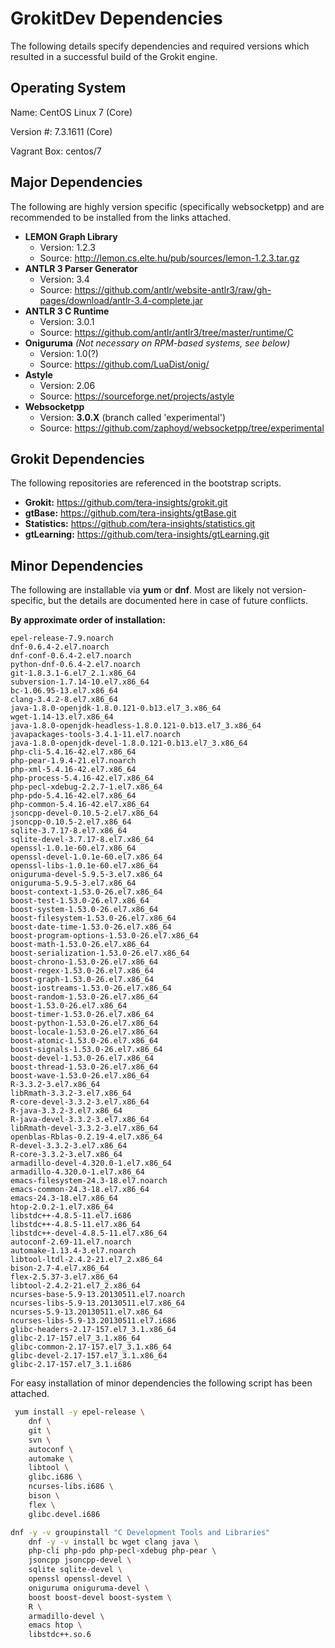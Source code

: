 # GrokitDev Dependencies

The following details specify dependencies and required versions which resulted in a successful build of the Grokit engine.

## Operating System

Name: CentOS Linux 7 (Core)

Version #: 7.3.1611 (Core)

Vagrant Box: centos/7

## Major Dependencies

The following are highly version specific (specifically websocketpp) and are recommended to be installed from the links attached.

* **LEMON Graph Library**
  * Version: 1.2.3
  * Source: http://lemon.cs.elte.hu/pub/sources/lemon-1.2.3.tar.gz
* **ANTLR 3 Parser Generator**
  * Version: 3.4
  * Source: https://github.com/antlr/website-antlr3/raw/gh-pages/download/antlr-3.4-complete.jar
* **ANTLR 3 C Runtime**
  * Version: 3.0.1
  * Source: https://github.com/antlr/antlr3/tree/master/runtime/C
* **Oniguruma** *(Not necessary on RPM-based systems, see below)*
  * Version: 1.0(?)
  * Source: https://github.com/LuaDist/onig/
* **Astyle**
  * Version: 2.06
  * Source: https://sourceforge.net/projects/astyle
* **Websocketpp**
  * Version: **3.0.X** (branch called 'experimental')
  * Source: https://github.com/zaphoyd/websocketpp/tree/experimental

## Grokit Dependencies

The following repositories are referenced in the bootstrap scripts.

* **Grokit:** https://github.com/tera-insights/grokit.git
* **gtBase:** https://github.com/tera-insights/gtBase.git
* **Statistics:** https://github.com/tera-insights/statistics.git
* **gtLearning:** https://github.com/tera-insights/gtLearning.git

## Minor Dependencies

The following are installable via **yum** or **dnf**. Most are likely not version-specific, but the details are documented here in case of future conflicts.

**By approximate order of installation:**

```
epel-release-7.9.noarch
dnf-0.6.4-2.el7.noarch
dnf-conf-0.6.4-2.el7.noarch
python-dnf-0.6.4-2.el7.noarch
git-1.8.3.1-6.el7_2.1.x86_64
subversion-1.7.14-10.el7.x86_64
bc-1.06.95-13.el7.x86_64
clang-3.4.2-8.el7.x86_64
java-1.8.0-openjdk-1.8.0.121-0.b13.el7_3.x86_64
wget-1.14-13.el7.x86_64
java-1.8.0-openjdk-headless-1.8.0.121-0.b13.el7_3.x86_64
javapackages-tools-3.4.1-11.el7.noarch
java-1.8.0-openjdk-devel-1.8.0.121-0.b13.el7_3.x86_64
php-cli-5.4.16-42.el7.x86_64
php-pear-1.9.4-21.el7.noarch
php-xml-5.4.16-42.el7.x86_64
php-process-5.4.16-42.el7.x86_64
php-pecl-xdebug-2.2.7-1.el7.x86_64
php-pdo-5.4.16-42.el7.x86_64
php-common-5.4.16-42.el7.x86_64
jsoncpp-devel-0.10.5-2.el7.x86_64
jsoncpp-0.10.5-2.el7.x86_64
sqlite-3.7.17-8.el7.x86_64
sqlite-devel-3.7.17-8.el7.x86_64
openssl-1.0.1e-60.el7.x86_64
openssl-devel-1.0.1e-60.el7.x86_64
openssl-libs-1.0.1e-60.el7.x86_64
oniguruma-devel-5.9.5-3.el7.x86_64
oniguruma-5.9.5-3.el7.x86_64
boost-context-1.53.0-26.el7.x86_64
boost-test-1.53.0-26.el7.x86_64
boost-system-1.53.0-26.el7.x86_64
boost-filesystem-1.53.0-26.el7.x86_64
boost-date-time-1.53.0-26.el7.x86_64
boost-program-options-1.53.0-26.el7.x86_64
boost-math-1.53.0-26.el7.x86_64
boost-serialization-1.53.0-26.el7.x86_64
boost-chrono-1.53.0-26.el7.x86_64
boost-regex-1.53.0-26.el7.x86_64
boost-graph-1.53.0-26.el7.x86_64
boost-iostreams-1.53.0-26.el7.x86_64
boost-random-1.53.0-26.el7.x86_64
boost-1.53.0-26.el7.x86_64
boost-timer-1.53.0-26.el7.x86_64
boost-python-1.53.0-26.el7.x86_64
boost-locale-1.53.0-26.el7.x86_64
boost-atomic-1.53.0-26.el7.x86_64
boost-signals-1.53.0-26.el7.x86_64
boost-devel-1.53.0-26.el7.x86_64
boost-thread-1.53.0-26.el7.x86_64
boost-wave-1.53.0-26.el7.x86_64
R-3.3.2-3.el7.x86_64
libRmath-3.3.2-3.el7.x86_64
R-core-devel-3.3.2-3.el7.x86_64
R-java-3.3.2-3.el7.x86_64
R-java-devel-3.3.2-3.el7.x86_64
libRmath-devel-3.3.2-3.el7.x86_64
openblas-Rblas-0.2.19-4.el7.x86_64
R-devel-3.3.2-3.el7.x86_64
R-core-3.3.2-3.el7.x86_64
armadillo-devel-4.320.0-1.el7.x86_64
armadillo-4.320.0-1.el7.x86_64
emacs-filesystem-24.3-18.el7.noarch
emacs-common-24.3-18.el7.x86_64
emacs-24.3-18.el7.x86_64
htop-2.0.2-1.el7.x86_64
libstdc++-4.8.5-11.el7.i686
libstdc++-4.8.5-11.el7.x86_64
libstdc++-devel-4.8.5-11.el7.x86_64
autoconf-2.69-11.el7.noarch
automake-1.13.4-3.el7.noarch
libtool-ltdl-2.4.2-21.el7_2.x86_64
bison-2.7-4.el7.x86_64
flex-2.5.37-3.el7.x86_64
libtool-2.4.2-21.el7_2.x86_64
ncurses-base-5.9-13.20130511.el7.noarch
ncurses-libs-5.9-13.20130511.el7.x86_64
ncurses-5.9-13.20130511.el7.x86_64
ncurses-libs-5.9-13.20130511.el7.i686
glibc-headers-2.17-157.el7_3.1.x86_64
glibc-2.17-157.el7_3.1.x86_64
glibc-common-2.17-157.el7_3.1.x86_64
glibc-devel-2.17-157.el7_3.1.x86_64
glibc-2.17-157.el7_3.1.i686
```

For easy installation of minor dependencies the following script has been attached.

```bash
 yum install -y epel-release \
    dnf \
    git \
    svn \
    autoconf \
    automake \
    libtool \
    glibc.i686 \
    ncurses-libs.i686 \
    bison \
    flex \
    glibc.devel.i686   

dnf -y -v groupinstall "C Development Tools and Libraries"
    dnf -y -v install bc wget clang java \
    php-cli php-pdo php-pecl-xdebug php-pear \
    jsoncpp jsoncpp-devel \
    sqlite sqlite-devel \
    openssl openssl-devel \
    oniguruma oniguruma-devel \
    boost boost-devel boost-system \
    R \
    armadillo-devel \
    emacs htop \
    libstdc++.so.6
```
